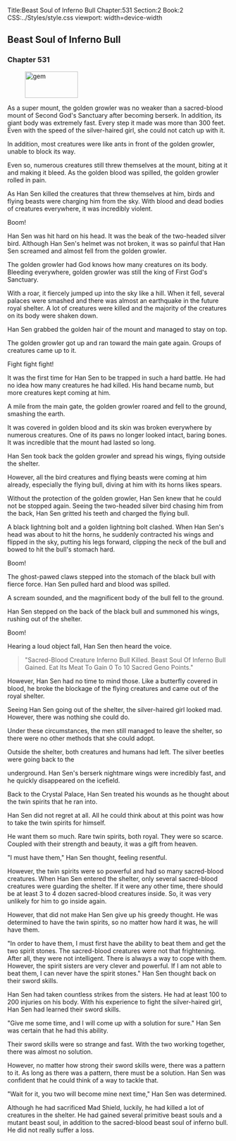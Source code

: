 Title:Beast Soul of Inferno Bull 
Chapter:531 
Section:2 
Book:2 
CSS:../Styles/style.css 
viewport: width=device-width
  
## Beast Soul of Inferno Bull
### Chapter 531 
<figure>
	<img src="../Images/gem.gif" alt="gem" id="gem" width="120" height="60" />
</figure>
  

  
  As a super mount, the golden growler was no weaker than a sacred-blood mount of Second God's Sanctuary after becoming berserk. In addition, its giant body was extremely fast. Every step it made was more than 300 feet. Even with the speed of the silver-haired girl, she could not catch up with it.

In addition, most creatures were like ants in front of the golden growler, unable to block its way.

Even so, numerous creatures still threw themselves at the mount, biting at it and making it bleed. As the golden blood was spilled, the golden growler rolled in pain.

As Han Sen killed the creatures that threw themselves at him, birds and flying beasts were charging him from the sky. With blood and dead bodies of creatures everywhere, it was incredibly violent.

Boom!

Han Sen was hit hard on his head. It was the beak of the two-headed silver bird. Although Han Sen's helmet was not broken, it was so painful that Han Sen screamed and almost fell from the golden growler.

The golden growler had God knows how many creatures on its body. Bleeding everywhere, golden growler was still the king of First God's Sanctuary.

With a roar, it fiercely jumped up into the sky like a hill. When it fell, several palaces were smashed and there was almost an earthquake in the future royal shelter. A lot of creatures were killed and the majority of the creatures on its body were shaken down.

Han Sen grabbed the golden hair of the mount and managed to stay on top.

The golden growler got up and ran toward the main gate again. Groups of creatures came up to it.

Fight fight fight!

It was the first time for Han Sen to be trapped in such a hard battle. He had no idea how many creatures he had killed. His hand became numb, but more creatures kept coming at him.

A mile from the main gate, the golden growler roared and fell to the ground, smashing the earth.

It was covered in golden blood and its skin was broken everywhere by numerous creatures. One of its paws no longer looked intact, baring bones. It was incredible that the mount had lasted so long.

Han Sen took back the golden growler and spread his wings, flying outside the shelter.

However, all the bird creatures and flying beasts were coming at him already, especially the flying bull, diving at him with its horns likes spears.

Without the protection of the golden growler, Han Sen knew that he could not be stopped again. Seeing the two-headed silver bird chasing him from the back, Han Sen gritted his teeth and charged the flying bull.

A black lightning bolt and a golden lightning bolt clashed. When Han Sen's head was about to hit the horns, he suddenly contracted his wings and flipped in the sky, putting his legs forward, clipping the neck of the bull and bowed to hit the bull's stomach hard.

Boom!

The ghost-pawed claws stepped into the stomach of the black bull with fierce force. Han Sen pulled hard and blood was spilled.

A scream sounded, and the magnificent body of the bull fell to the ground.

Han Sen stepped on the back of the black bull and summoned his wings, rushing out of the shelter.

Boom!

Hearing a loud object fall, Han Sen then heard the voice.

> "Sacred-Blood Creature Inferno Bull Killed. Beast Soul Of Inferno Bull Gained. Eat Its Meat To Gain 0 To 10 Sacred Geno Points."

However, Han Sen had no time to mind those. Like a butterfly covered in blood, he broke the blockage of the flying creatures and came out of the royal shelter.

Seeing Han Sen going out of the shelter, the silver-haired girl looked mad. However, there was nothing she could do.

Under these circumstances, the men still managed to leave the shelter, so there were no other methods that she could adopt.

Outside the shelter, both creatures and humans had left. The silver beetles were going back to the

underground. Han Sen's berserk nightmare wings were incredibly fast, and he quickly disappeared on the icefield.

Back to the Crystal Palace, Han Sen treated his wounds as he thought about the twin spirits that he ran into.

Han Sen did not regret at all. All he could think about at this point was how to take the twin spirits for himself.

He want them so much. Rare twin spirits, both royal. They were so scarce. Coupled with their strength and beauty, it was a gift from heaven.

"I must have them," Han Sen thought, feeling resentful.

However, the twin spirits were so powerful and had so many sacred-blood creatures. When Han Sen entered the shelter, only several sacred-blood creatures were guarding the shelter. If it were any other time, there should be at least 3 to 4 dozen sacred-blood creatures inside. So, it was very unlikely for him to go inside again.

However, that did not make Han Sen give up his greedy thought. He was determined to have the twin spirits, so no matter how hard it was, he will have them.

"In order to have them, I must first have the ability to beat them and get the two spirit stones. The sacred-blood creatures were not that frightening. After all, they were not intelligent. There is always a way to cope with them. However, the spirit sisters are very clever and powerful. If I am not able to beat them, I can never have the spirit stones." Han Sen thought back on their sword skills.

Han Sen had taken countless strikes from the sisters. He had at least 100 to 200 injuries on his body. With his experience to fight the silver-haired girl, Han Sen had learned their sword skills.

"Give me some time, and I will come up with a solution for sure." Han Sen was certain that he had this ability.

Their sword skills were so strange and fast. With the two working together, there was almost no solution.

However, no matter how strong their sword skills were, there was a pattern to it. As long as there was a pattern, there must be a solution. Han Sen was confident that he could think of a way to tackle that.

"Wait for it, you two will become mine next time," Han Sen was determined.

Although he had sacrificed Mad Shield, luckily, he had killed a lot of creatures in the shelter. He had gained several primitive beast souls and a mutant beast soul, in addition to the sacred-blood beast soul of inferno bull. He did not really suffer a loss.

